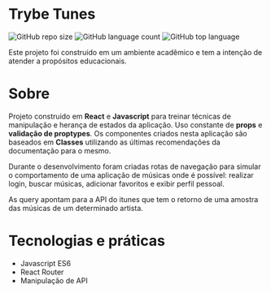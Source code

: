 # Trybe Tunes

![GitHub repo size](https://img.shields.io/github/repo-size/lionelsu/trybe-tunes-project?style=for-the-badge)
![GitHub language count](https://img.shields.io/github/languages/count/lionelsu/trybe-tunes-project?style=for-the-badge)
![GitHub top language](https://img.shields.io/github/languages/top/lionelsu/trybe-tunes-project?style=for-the-badge)

Este projeto foi construído em um ambiente acadêmico e tem a intenção de atender a propósitos educacionais.

# Sobre

Projeto construido em **React** e **Javascript** para treinar técnicas de manipulação e herança de estados da aplicação. Uso constante de **props** e **validação de proptypes**. Os componentes criados nesta aplicação são baseados em **Classes** utilizando as últimas recomendações da documentação para o mesmo.

Durante o desenvolvimento foram criadas rotas de navegação para simular o comportamento de uma aplicação de músicas onde é possível: realizar login, buscar músicas, adicionar favoritos e exibir perfil pessoal. 

As query apontam para a API do itunes que tem o retorno de uma amostra das músicas de um determinado artista.

# Tecnologias e práticas

* Javascript ES6
* React Router
* Manipulação de API
